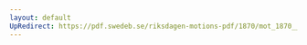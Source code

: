 ```yaml
---
layout: default
UpRedirect: https://pdf.swedeb.se/riksdagen-motions-pdf/1870/mot_1870__ak__00169.pdf
---
```

